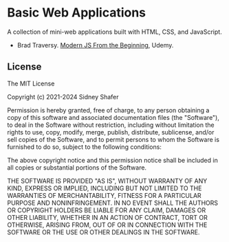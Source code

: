# Basic Web Applications
A collection of mini-web applications built with HTML, CSS, and JavaScript.

- Brad Traversy. [Modern JS From the Beginning](https://www.udemy.com/share/103Pje3@Lq4F8ewacITHqLa1UK00fWSmGH90VrunBtRAE-1L_nOCRBCcdhwapUemDKuHjil_PQ==/), Udemy.

## License

The MIT License

Copyright (c) 2021-2024 Sidney Shafer

Permission is hereby granted, free of charge, to any person obtaining a copy of this software and associated documentation files (the "Software"), to deal in the Software without restriction, including without limitation the rights to use, copy, modify, merge, publish, distribute, sublicense, and/or sell copies of the Software, and to permit persons to whom the Software is furnished to do so, subject to the following conditions:

The above copyright notice and this permission notice shall be included in all copies or substantial portions of the Software.

THE SOFTWARE IS PROVIDED "AS IS", WITHOUT WARRANTY OF ANY KIND, EXPRESS OR IMPLIED, INCLUDING BUT NOT LIMITED TO THE WARRANTIES OF MERCHANTABILITY, FITNESS FOR A PARTICULAR PURPOSE AND NONINFRINGEMENT. IN NO EVENT SHALL THE AUTHORS OR COPYRIGHT HOLDERS BE LIABLE FOR ANY CLAIM, DAMAGES OR OTHER LIABILITY, WHETHER IN AN ACTION OF CONTRACT, TORT OR OTHERWISE, ARISING FROM, OUT OF OR IN CONNECTION WITH THE SOFTWARE OR THE USE OR OTHER DEALINGS IN THE SOFTWARE.

